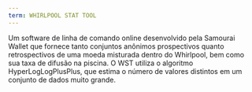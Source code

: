 ```yaml
---
term: WHIRLPOOL STAT TOOL
---
```


Um software de linha de comando online desenvolvido pela Samourai Wallet que fornece tanto conjuntos anônimos prospectivos quanto retrospectivos de uma moeda misturada dentro do Whirlpool, bem como sua taxa de difusão na piscina. O WST utiliza o algoritmo HyperLogLogPlusPlus, que estima o número de valores distintos em um conjunto de dados muito grande.